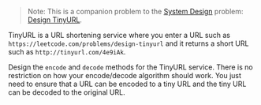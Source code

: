 <blockquote>Note: This is a companion problem to the <a href="https://leetcode.com/discuss/interview-question/system-design/" target="_blank">System Design</a> problem: <a href="https://leetcode.com/discuss/interview-question/124658/Design-a-URL-Shortener-(-TinyURL-)-System/" target="_blank">Design TinyURL</a>.</blockquote>

<p>TinyURL is a URL shortening service where you enter a URL such as <code>https://leetcode.com/problems/design-tinyurl</code> and it returns a short URL such as <code>http://tinyurl.com/4e9iAk</code>.</p>

<p>Design the <code>encode</code> and <code>decode</code> methods for the TinyURL service. There is no restriction on how your encode/decode algorithm should work. You just need to ensure that a URL can be encoded to a tiny URL and the tiny URL can be decoded to the original URL.</p>
